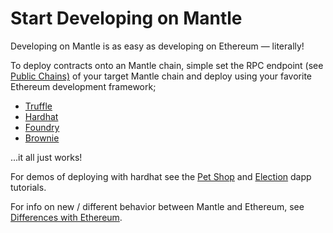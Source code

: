# Start Developing on Mantle

Developing on Mantle is as easy as developing on Ethereum — literally!

To deploy contracts onto an Mantle chain, simple set the RPC endpoint (see [Public Chains)](public-chains) of your target Mantle chain and deploy using your favorite Ethereum development framework;

- [Truffle](https://trufflesuite.com/)
- [Hardhat](https://hardhat.org/)
- [Foundry](https://github.com/foundry-rs/foundry)
- [Brownie](https://eth-brownie.readthedocs.io/en/stable/)

...it all just works!

For demos of deploying with hardhat see the [Pet Shop](https://github.com/mantlenetwork/mantle-tutorials/tree/master/packages/demo-dapp-pet-shop) and [Election](https://github.com/mantlenetwork/mantle-tutorials/tree/master/packages/demo-dapp-election) dapp tutorials.

For info on new / different behavior between Mantle and Ethereum, see [Differences with Ethereum](arb-specific-things).

